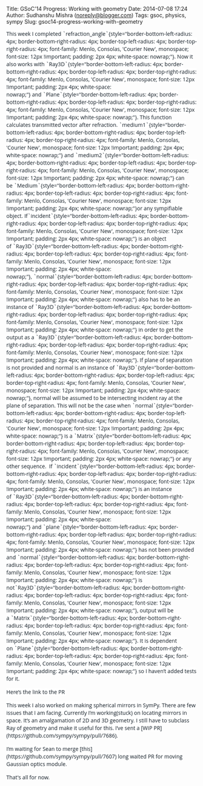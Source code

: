 Title: GSoC'14 Progress: Working with geometry
Date: 2014-07-08 17:24
Author: Sudhanshu Mishra (noreply@blogger.com)
Tags: gsoc, physics, sympy
Slug: gsoc14-progress-working-with-geometry

<div dir="ltr" style="text-align: left;">
<div class="markdown-body">
<div style="color: #162029; font-family: 'Open Sans', 'Trebuchet MS', Helvetica, sans-serif; font-size: 14px; line-height: 20px; margin-bottom: 15px;">
<span style="background-color: white;">This week I
completed `refraction_angle`{style="border-bottom-left-radius: 4px; border-bottom-right-radius: 4px; border-top-left-radius: 4px; border-top-right-radius: 4px; font-family: Menlo, Consolas, 'Courier New', monospace; font-size: 12px !important; padding: 2px 4px; white-space: nowrap;"}.
Now it also works
with `Ray3D`{style="border-bottom-left-radius: 4px; border-bottom-right-radius: 4px; border-top-left-radius: 4px; border-top-right-radius: 4px; font-family: Menlo, Consolas, 'Courier New', monospace; font-size: 12px !important; padding: 2px 4px; white-space: nowrap;"} and `Plane`{style="border-bottom-left-radius: 4px; border-bottom-right-radius: 4px; border-top-left-radius: 4px; border-top-right-radius: 4px; font-family: Menlo, Consolas, 'Courier New', monospace; font-size: 12px !important; padding: 2px 4px; white-space: nowrap;"}.
This function calculates transmitted vector after
refraction. `medium1`{style="border-bottom-left-radius: 4px; border-bottom-right-radius: 4px; border-top-left-radius: 4px; border-top-right-radius: 4px; font-family: Menlo, Consolas, 'Courier New', monospace; font-size: 12px !important; padding: 2px 4px; white-space: nowrap;"} and `medium2`{style="border-bottom-left-radius: 4px; border-bottom-right-radius: 4px; border-top-left-radius: 4px; border-top-right-radius: 4px; font-family: Menlo, Consolas, 'Courier New', monospace; font-size: 12px !important; padding: 2px 4px; white-space: nowrap;"} can
be `Medium`{style="border-bottom-left-radius: 4px; border-bottom-right-radius: 4px; border-top-left-radius: 4px; border-top-right-radius: 4px; font-family: Menlo, Consolas, 'Courier New', monospace; font-size: 12px !important; padding: 2px 4px; white-space: nowrap;"}or
any sympifiable object.
If`incident`{style="border-bottom-left-radius: 4px; border-bottom-right-radius: 4px; border-top-left-radius: 4px; border-top-right-radius: 4px; font-family: Menlo, Consolas, 'Courier New', monospace; font-size: 12px !important; padding: 2px 4px; white-space: nowrap;"} is
an object
of `Ray3D`{style="border-bottom-left-radius: 4px; border-bottom-right-radius: 4px; border-top-left-radius: 4px; border-top-right-radius: 4px; font-family: Menlo, Consolas, 'Courier New', monospace; font-size: 12px !important; padding: 2px 4px; white-space: nowrap;"}, `normal`{style="border-bottom-left-radius: 4px; border-bottom-right-radius: 4px; border-top-left-radius: 4px; border-top-right-radius: 4px; font-family: Menlo, Consolas, 'Courier New', monospace; font-size: 12px !important; padding: 2px 4px; white-space: nowrap;"} also
has to be an instance
of `Ray3D`{style="border-bottom-left-radius: 4px; border-bottom-right-radius: 4px; border-top-left-radius: 4px; border-top-right-radius: 4px; font-family: Menlo, Consolas, 'Courier New', monospace; font-size: 12px !important; padding: 2px 4px; white-space: nowrap;"} in
order to get the output as
a `Ray3D`{style="border-bottom-left-radius: 4px; border-bottom-right-radius: 4px; border-top-left-radius: 4px; border-top-right-radius: 4px; font-family: Menlo, Consolas, 'Courier New', monospace; font-size: 12px !important; padding: 2px 4px; white-space: nowrap;"}.
If plane of separation is not provided and normal is an instance
of `Ray3D`{style="border-bottom-left-radius: 4px; border-bottom-right-radius: 4px; border-top-left-radius: 4px; border-top-right-radius: 4px; font-family: Menlo, Consolas, 'Courier New', monospace; font-size: 12px !important; padding: 2px 4px; white-space: nowrap;"},
normal will be assumed to be intersecting incident ray at the plane of
separation. This will not be the case
when `normal`{style="border-bottom-left-radius: 4px; border-bottom-right-radius: 4px; border-top-left-radius: 4px; border-top-right-radius: 4px; font-family: Menlo, Consolas, 'Courier New', monospace; font-size: 12px !important; padding: 2px 4px; white-space: nowrap;"} is
a `Matrix`{style="border-bottom-left-radius: 4px; border-bottom-right-radius: 4px; border-top-left-radius: 4px; border-top-right-radius: 4px; font-family: Menlo, Consolas, 'Courier New', monospace; font-size: 12px !important; padding: 2px 4px; white-space: nowrap;"} or
any other sequence.   
If `incident`{style="border-bottom-left-radius: 4px; border-bottom-right-radius: 4px; border-top-left-radius: 4px; border-top-right-radius: 4px; font-family: Menlo, Consolas, 'Courier New', monospace; font-size: 12px !important; padding: 2px 4px; white-space: nowrap;"} is
an instance
of `Ray3D`{style="border-bottom-left-radius: 4px; border-bottom-right-radius: 4px; border-top-left-radius: 4px; border-top-right-radius: 4px; font-family: Menlo, Consolas, 'Courier New', monospace; font-size: 12px !important; padding: 2px 4px; white-space: nowrap;"} and `plane`{style="border-bottom-left-radius: 4px; border-bottom-right-radius: 4px; border-top-left-radius: 4px; border-top-right-radius: 4px; font-family: Menlo, Consolas, 'Courier New', monospace; font-size: 12px !important; padding: 2px 4px; white-space: nowrap;"} has
not been provided
and `normal`{style="border-bottom-left-radius: 4px; border-bottom-right-radius: 4px; border-top-left-radius: 4px; border-top-right-radius: 4px; font-family: Menlo, Consolas, 'Courier New', monospace; font-size: 12px !important; padding: 2px 4px; white-space: nowrap;"} is
not`Ray3D`{style="border-bottom-left-radius: 4px; border-bottom-right-radius: 4px; border-top-left-radius: 4px; border-top-right-radius: 4px; font-family: Menlo, Consolas, 'Courier New', monospace; font-size: 12px !important; padding: 2px 4px; white-space: nowrap;"},
output will be
a `Matrix`{style="border-bottom-left-radius: 4px; border-bottom-right-radius: 4px; border-top-left-radius: 4px; border-top-right-radius: 4px; font-family: Menlo, Consolas, 'Courier New', monospace; font-size: 12px !important; padding: 2px 4px; white-space: nowrap;"}.
It is dependent
on `Plane`{style="border-bottom-left-radius: 4px; border-bottom-right-radius: 4px; border-top-left-radius: 4px; border-top-right-radius: 4px; font-family: Menlo, Consolas, 'Courier New', monospace; font-size: 12px !important; padding: 2px 4px; white-space: nowrap;"} so
I haven’t added tests for it.</span>

</div>
<div style="color: #162029; font-family: 'Open Sans', 'Trebuchet MS', Helvetica, sans-serif; font-size: 14px; line-height: 20px; margin-bottom: 15px;">
<span style="background-color: white;">Here’s the link to the
PR <https://github.com/sympy/sympy/pull/7626></span>

</div>
<div style="color: #162029; font-family: 'Open Sans', 'Trebuchet MS', Helvetica, sans-serif; font-size: 14px; line-height: 20px; margin-bottom: 15px;">
<span style="background-color: white;">This week I also worked on making
spherical mirrors in SymPy. There are few issues that I am facing.
Currently I’m working(stuck) on locating mirrors in space. It’s an
amalgamation of 2D and 3D geometry. I still have to subclass Ray of
geometry and make it useful for this. I’ve sent a [WIP
PR](https://github.com/sympy/sympy/pull/7686).</span>

</div>
<div style="color: #162029; font-family: 'Open Sans', 'Trebuchet MS', Helvetica, sans-serif; font-size: 14px; line-height: 20px; margin-bottom: 15px;">
<span style="background-color: white;">I’m waiting for Sean to
merge [this](https://github.com/sympy/sympy/pull/7607) long waited PR
for moving Gaussian optics module.</span>

</div>
<div style="color: #162029; font-family: 'Open Sans', 'Trebuchet MS', Helvetica, sans-serif; font-size: 14px; line-height: 20px; margin-bottom: 15px;">
That's all for now.

</div>
</div>
</div>
</p>

